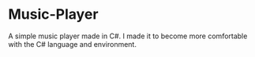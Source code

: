 Music-Player
============

A simple music player made in C#. I made it to become more comfortable with the C# language and environment.